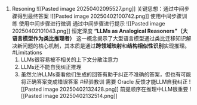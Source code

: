 1. Resoning ![[Pasted image 20250402095527.png]]
	关键思想：通过中间步骤得到最终答案
	![[Pasted image 20250402100742.png]]
	使用中间步骤训练
	使用中间步骤进行微调
	通过中间步骤进行提示
	![[Pasted image 20250402101043.png]]
	恒定深度
	**“LLMs as Analogical Reasoners”（大语言模型作为类比推理者）** 这一概念揭示了大型语言模型通过类比迁移知识解决新问题的核心机制，其本质是通过**跨领域映射**和**结构相似性识别**实现推理。
    #Limitations
	1. LLMs很容易被不相关的上下文分散注意力
	2. LLMs还不能自我纠正推理
	3. 虽然允许LLMs查看他们生成的回答有助于纠正不准确的答案，但也有可能将正确答案变成错误答案
	#经验教训
	需要 Oracle 反馈才能LLM自我纠正
	![[Pasted image 20250402132428.png]]
	前提顺序在推理中LLM很重要
	![[Pasted image 20250402132514.png]]
	